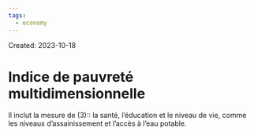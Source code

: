 ```yaml
---
tags:
  - economy
---
```

Created: 2023-10-18

# Indice de pauvreté multidimensionnelle
Il inclut la mesure de (3):: la santé, l’éducation et le niveau de vie, comme les niveaux d’assainissement et l’accès à l’eau potable.
<!--SR:!2024-04-05,89,210-->
